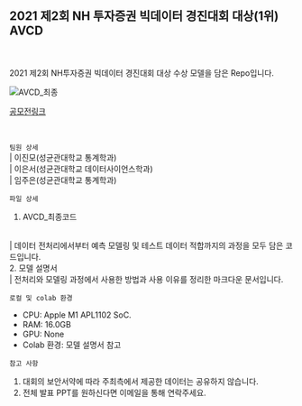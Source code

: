 ## 2021 제2회 NH 투자증권 빅데이터 경진대회 대상(1위) AVCD
<br>
<br>
2021 제2회 NH투자증권 빅데이터 경진대회 대상 수상 모델을 담은 Repo입니다. <br>

![AVCD_최종](https://user-images.githubusercontent.com/83468520/154619693-47728630-3fd4-4529-a803-d848c1e8eb42.jpg)
<br>

[공모전링크](https://dacon.io/competitions/official/235798/overview/description) 

<br>

`팀원 상세`
<br>
| 이진모(성균관대학교 통계학과) <br>
| 이은서(성균관대학교 데이터사이언스학과) <br>
| 임주은(성균관대학교 통계학과) <br>

`파일 상세` 
<br>
1. AVCD_최종코드 
<br>
| 데이터 전처리에서부터 예측 모델링 및 테스트 데이터 적합까지의 과정을 모두 담은 코드입니다. 
<br>
2. 모델 설명서 
<br>
| 전처리와 모델링 과정에서 사용한 방법과 사용 이유를 정리한 마크다운 문서입니다. <br>

`로컬 및 colab 환경`
<br>
* CPU: Apple M1 APL1102 SoC. <br>
* RAM: 16.0GB <br>
* GPU: None <br>
* Colab 환경: 모델 설명서 참고 <br>

`참고 사항` 
<br>
1. 대회의 보안서약에 따라 주최측에서 제공한 데이터는 공유하지 않습니다. <br>
2. 전체 발표 PPT를 원하신다면 이메일을 통해 연락주세요. <br>
